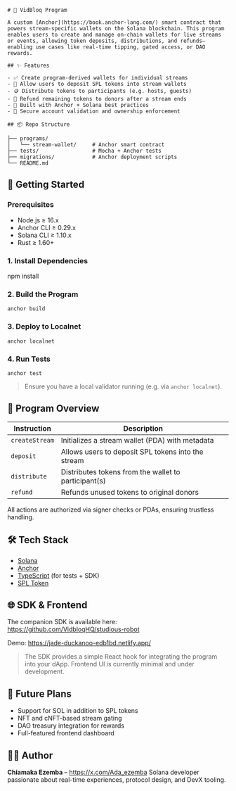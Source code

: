 
```
# 🎥 VidBloq Program

A custom [Anchor](https://book.anchor-lang.com/) smart contract that powers stream-specific wallets on the Solana blockchain. This program enables users to create and manage on-chain wallets for live streams or events, allowing token deposits, distributions, and refunds—enabling use cases like real-time tipping, gated access, or DAO rewards.

## ✨ Features

- ✅ Create program-derived wallets for individual streams
- 💸 Allow users to deposit SPL tokens into stream wallets
- 🪙 Distribute tokens to participants (e.g. hosts, guests)
- 🔁 Refund remaining tokens to donors after a stream ends
- 🧱 Built with Anchor + Solana best practices
- 🔐 Secure account validation and ownership enforcement

## 📦 Repo Structure

├── programs/
│   └── stream-wallet/     # Anchor smart contract
├── tests/                 # Mocha + Anchor tests
├── migrations/            # Anchor deployment scripts
└── README.md

```

## 🚀 Getting Started

### Prerequisites

- Node.js ≥ 16.x
- Anchor CLI ≥ 0.29.x
- Solana CLI ≥ 1.10.x
- Rust ≥ 1.60+

### 1. Install Dependencies
npm install

### 2. Build the Program

```
anchor build
```

### 3. Deploy to Localnet

```
anchor localnet
```

### 4. Run Tests

```
anchor test
```

> Ensure you have a local validator running (e.g. via `anchor localnet`).

## 🧠 Program Overview

| Instruction    | Description                                          |
| -------------- | ---------------------------------------------------- |
| `createStream` | Initializes a stream wallet (PDA) with metadata      |
| `deposit`      | Allows users to deposit SPL tokens into the stream   |
| `distribute`   | Distributes tokens from the wallet to participant(s) |
| `refund`       | Refunds unused tokens to original donors             |

All actions are authorized via signer checks or PDAs, ensuring trustless handling.

## 🛠 Tech Stack

* [Solana](https://solana.com/)
* [Anchor](https://book.anchor-lang.com/)
* [TypeScript](https://www.typescriptlang.org/) (for tests + SDK)
* [SPL Token](https://spl.solana.com/token)

## 🌐 SDK & Frontend

The companion SDK is available here: https://github.com/VidbloqHQ/studious-robot

Demo: https://jade-duckanoo-edb1bd.netlify.app/

> The SDK provides a simple React hook for integrating the program into your dApp. Frontend UI is currently minimal and under development.

## 🧩 Future Plans

* Support for SOL in addition to SPL tokens
* NFT and cNFT-based stream gating
* DAO treasury integration for rewards
* Full-featured frontend dashboard

## 🧑‍💻 Author

**Chiamaka Ezemba** – https://x.com/Ada_ezemba
Solana developer passionate about real-time experiences, protocol design, and DevX tooling.
